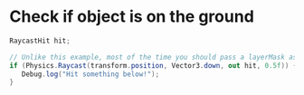# Check if object is on the ground

```csharp
RaycastHit hit;

// Unlike this example, most of the time you should pass a layerMask as the last option to hit only to the ground
if (Physics.Raycast(transform.position, Vector3.down, out hit, 0.5f)) {
   Debug.log("Hit something below!");
}
```

